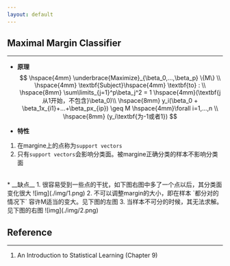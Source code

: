 ```yaml
---
layout: default
---
```


__Maximal Margin Classifier__
----------    
---   
*  __原理__    
$$
\hspace{4mm} \underbrace{Maximize}_{\beta_0,...,\beta_p} \{M\}  \\
\hspace{4mm} \textbf{Subject}\hspace{4mm} \textbf{to} :  \\
\hspace{8mm} \sum\limits_{j=1}^p\beta_j^2 = 1 \hspace{4mm}(\textbf{j从1开始，不包含}\beta_0)\\
\hspace{8mm} y_i(\beta_0 + \beta_1x_{i1}+...+\beta_px_{ip}) \geq M \hspace{4mm}\forall i=1,...,n \\
\hspace{8mm} (y_i\textbf{为-1或者1})
$$        

*  __特性__    
1. 在margine上的点称为`support vectors`
2. 只有`support vectors`会影响分类面。被margine正确分类的样本不影响分类面    
<br />
* __缺点__    
1. 很容易受到一些点的干扰，如下图右图中多了一个点以后，其分类面变化很大    
![img](./img/1.png)    
2. 不可以调整margin的大小，即在样本 `都分对的情况下` 容许M适当的变大。见下图的左图    
3. 当样本不可分的时候，其无法求解。见下图的右图    
![img](./img/2.png)


__Reference__
----    
---    
1. An Introduction to Statistical Learning (Chapter 9) 

